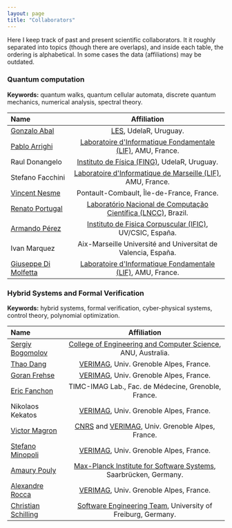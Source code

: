 ```yaml
---
layout: page
title: "Collaborators"
---
```


Here I keep track of past and present scientific collaborators. It it roughly separated into topics (though there are overlaps), and inside each table, the ordering is alphabetical. In some cases the data (affiliations) may be outdated.
      
      
### Quantum computation

**Keywords:** quantum walks, quantum cellular automata, discrete quantum mechanics, numerical analysis, spectral theory.


| Name   |      Affiliation | 
|:-----|:-----:|
| [Gonzalo Abal](https://sites.google.com/site/gonzaloabal/)  | [LES](http://les.edu.uy/), UdelaR, Uruguay. |
| [Pablo Arrighi](http://pageperso.lif.univ-mrs.fr/~pablo.arrighi/)  | [Laboratoire d'Informatique Fondamentale (LIF)](www.lif.univ-mrs.fr/), AMU, France. |
| Raul Donangelo | [Instituto de Física (FING)](https://www.fing.edu.uy/if/), UdelaR, Uruguay. |   
| Stefano Facchini | [Laboratoire d'Informatique de Marseille (LIF)](www.lif.univ-mrs.fr/), AMU, France. |
| [Vincent Nesme](https://fr.linkedin.com/in/vincent-nesme-9038a581) | Pontault-Combault, Île-de-France, France. | 
| [Renato Portugal](http://www.lncc.br/~portugal/) | [Laboratório Nacional de Computação Científica (LNCC)](www.lncc.br/), Brazil.|
| [Armando Pérez](http://ific.uv.es/~perez/) | [Instituto de Fisica Corpuscular (IFIC)](webific.ific.uv.es/), UV/CSIC, España.|
| Ivan Marquez | Aix-Marseille Université and Universitat de Valencia, España. |
| [Giuseppe Di Molfetta](http://pageperso.lif.univ-mrs.fr/~giuseppe.dimolfetta/) | [Laboratoire d'Informatique Fondamentale (LIF)](www.lif.univ-mrs.fr/), AMU, France. |


### Hybrid Systems and Formal Verification

**Keywords:** hybrid systems, formal verification, cyber-physical systems, control theory, polynomial optimization.


| Name   |      Affiliation    |
|:----------|:-------------:|
| [Sergiy Bogomolov](http://www.sergiybogomolov.com/) | [College of Engineering and Computer Science](https://cecs.anu.edu.au/), ANU, Australia.|    
| [Thao Dang](http://www-verimag.imag.fr/PEOPLE/Thao.Dang/) | [VERIMAG](www-verimag.imag.fr/), Univ. Grenoble Alpes, France.|
| [Goran Frehse](https://sites.google.com/site/frehseg/) | [VERIMAG](www-verimag.imag.fr/), Univ. Grenoble Alpes, France. |    
| [Eric Fanchon](http://membres-timc.imag.fr/Eric.Fanchon/) | TIMC-IMAG Lab., Fac. de Médecine, Grenoble, France.|
| Nikolaos Kekatos | [VERIMAG](www-verimag.imag.fr/), Univ. Grenoble Alpes, France. |   
| [Victor Magron](http://www-verimag.imag.fr/PEOPLE/Victor.Magron/) | [CNRS](www.cnrs.fr/) and [VERIMAG](www-verimag.imag.fr/), Univ. Grenoble Alpes, France.| 
| [Stefano Minopoli](http://www-verimag.imag.fr/~minopoli/) | [VERIMAG](www-verimag.imag.fr/), Univ. Grenoble Alpes, France. |
| [Amaury Pouly](https://www.pouly.fr/) | [Max-Planck Institute for Software Systems](https://www.mpi-sws.org/), Saarbrücken, Germany. |
| [Alexandre Rocca](http://www-verimag.imag.fr/~rocca/) | [VERIMAG](www-verimag.imag.fr/), Univ. Grenoble Alpes, France.|
| [Christian Schilling](https://swt.informatik.uni-freiburg.de/staff/christian_schilling) | [Software Engineering Team](https://swt.informatik.uni-freiburg.de/staff), University of Freiburg, Germany. | 



